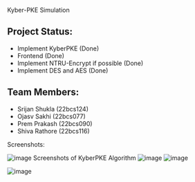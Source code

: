 Kyber-PKE Simulation

## Project Status:

- Implement KyberPKE (Done) 
- Frontend (Done)
- Implement NTRU-Encrypt if possible (Done)
- Implement DES and AES (Done)

## Team Members:

- Srijan Shukla (22bcs124)
- Ojasv Sakhi (22bcs077)
- Prem Prakash (22bcs090)
- Shiva Rathore (22bcs116)

Screenshots:

![image](https://github.com/user-attachments/assets/97fe2ba4-3de0-4a37-8873-0de94604a799)
Screenshots of KyberPKE Algorithm
![image](https://github.com/user-attachments/assets/b863a4eb-e53f-4c9f-99d6-48acc1a1ee31)
![image](https://github.com/user-attachments/assets/5b55f297-04c0-480d-a369-1796c2e60618)

![image](https://github.com/user-attachments/assets/3cb5f460-7dbc-487e-a67a-960668413d23)


